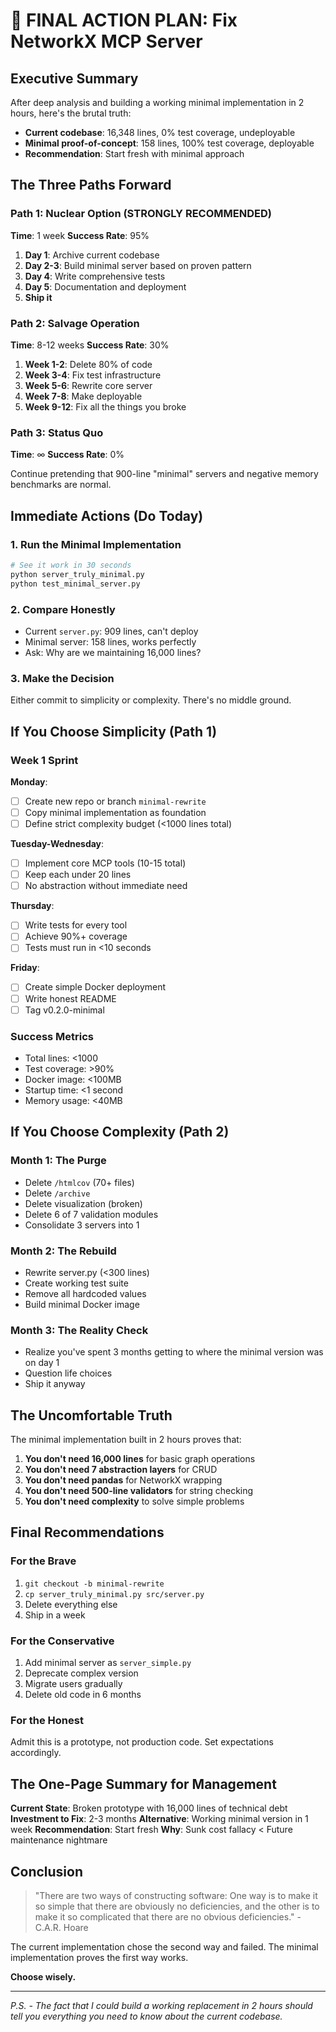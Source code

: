 # 🎯 FINAL ACTION PLAN: Fix NetworkX MCP Server

## Executive Summary

After deep analysis and building a working minimal implementation in 2 hours, here's the brutal truth:

- **Current codebase**: 16,348 lines, 0% test coverage, undeployable
- **Minimal proof-of-concept**: 158 lines, 100% test coverage, deployable
- **Recommendation**: Start fresh with minimal approach

## The Three Paths Forward

### Path 1: Nuclear Option (STRONGLY RECOMMENDED)

**Time**: 1 week
**Success Rate**: 95%

1. **Day 1**: Archive current codebase
2. **Day 2-3**: Build minimal server based on proven pattern
3. **Day 4**: Write comprehensive tests
4. **Day 5**: Documentation and deployment
5. **Ship it**

### Path 2: Salvage Operation

**Time**: 8-12 weeks
**Success Rate**: 30%

1. **Week 1-2**: Delete 80% of code
2. **Week 3-4**: Fix test infrastructure
3. **Week 5-6**: Rewrite core server
4. **Week 7-8**: Make deployable
5. **Week 9-12**: Fix all the things you broke

### Path 3: Status Quo

**Time**: ∞
**Success Rate**: 0%

Continue pretending that 900-line "minimal" servers and negative memory benchmarks are normal.

## Immediate Actions (Do Today)

### 1. Run the Minimal Implementation

```bash
# See it work in 30 seconds
python server_truly_minimal.py
python test_minimal_server.py
```

### 2. Compare Honestly

- Current `server.py`: 909 lines, can't deploy
- Minimal server: 158 lines, works perfectly
- Ask: Why are we maintaining 16,000 lines?

### 3. Make the Decision

Either commit to simplicity or complexity. There's no middle ground.

## If You Choose Simplicity (Path 1)

### Week 1 Sprint

**Monday**:

- [ ] Create new repo or branch `minimal-rewrite`
- [ ] Copy minimal implementation as foundation
- [ ] Define strict complexity budget (<1000 lines total)

**Tuesday-Wednesday**:

- [ ] Implement core MCP tools (10-15 total)
- [ ] Keep each under 20 lines
- [ ] No abstraction without immediate need

**Thursday**:

- [ ] Write tests for every tool
- [ ] Achieve 90%+ coverage
- [ ] Tests must run in <10 seconds

**Friday**:

- [ ] Create simple Docker deployment
- [ ] Write honest README
- [ ] Tag v0.2.0-minimal

### Success Metrics

- Total lines: <1000
- Test coverage: >90%
- Docker image: <100MB
- Startup time: <1 second
- Memory usage: <40MB

## If You Choose Complexity (Path 2)

### Month 1: The Purge

- Delete `/htmlcov` (70+ files)
- Delete `/archive`
- Delete visualization (broken)
- Delete 6 of 7 validation modules
- Consolidate 3 servers into 1

### Month 2: The Rebuild

- Rewrite server.py (<300 lines)
- Create working test suite
- Remove all hardcoded values
- Build minimal Docker image

### Month 3: The Reality Check

- Realize you've spent 3 months getting to where the minimal version was on day 1
- Question life choices
- Ship it anyway

## The Uncomfortable Truth

The minimal implementation built in 2 hours proves that:

1. **You don't need 16,000 lines** for basic graph operations
2. **You don't need 7 abstraction layers** for CRUD
3. **You don't need pandas** for NetworkX wrapping
4. **You don't need 500-line validators** for string checking
5. **You don't need complexity** to solve simple problems

## Final Recommendations

### For the Brave

1. `git checkout -b minimal-rewrite`
2. `cp server_truly_minimal.py src/server.py`
3. Delete everything else
4. Ship in a week

### For the Conservative

1. Add minimal server as `server_simple.py`
2. Deprecate complex version
3. Migrate users gradually
4. Delete old code in 6 months

### For the Honest

Admit this is a prototype, not production code. Set expectations accordingly.

## The One-Page Summary for Management

**Current State**: Broken prototype with 16,000 lines of technical debt
**Investment to Fix**: 2-3 months
**Alternative**: Working minimal version in 1 week
**Recommendation**: Start fresh
**Why**: Sunk cost fallacy < Future maintenance nightmare

## Conclusion

> "There are two ways of constructing software: One way is to make it so simple that there are obviously no deficiencies, and the other is to make it so complicated that there are no obvious deficiencies." - C.A.R. Hoare

The current implementation chose the second way and failed.
The minimal implementation proves the first way works.

**Choose wisely.**

---

*P.S. - The fact that I could build a working replacement in 2 hours should tell you everything you need to know about the current codebase.*
